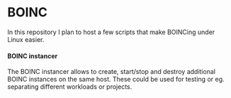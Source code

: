 # BOINC

In this repository I plan to host a few scripts that make BOINCing under Linux easier.

#### BOINC instancer
The BOINC instancer allows to create, start/stop and destroy additional BOINC instances on the same host. These could be used for testing or eg. separating different workloads or projects.
